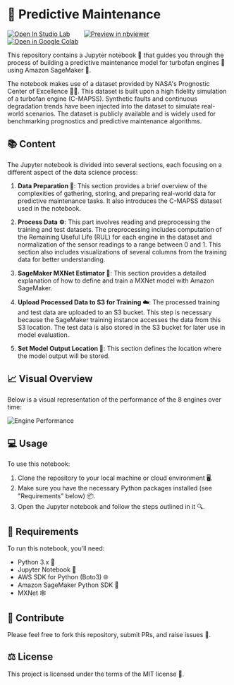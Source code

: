 # 🔧 Predictive Maintenance 
[![Open In Studio Lab](https://studiolab.sagemaker.aws/studiolab.svg)](https://studiolab.sagemaker.aws/import/github/vivek7208/Predictive-Maintenance/blob/master/predictive_maintenance.ipynb)
&nbsp;&nbsp;&nbsp;&nbsp;&nbsp;&nbsp;
[![Preview in nbviewer](https://img.shields.io/badge/render-nbviewer-orange.svg)](https://nbviewer.jupyter.org/github/vivek7208/Predictive-Maintenance/blob/master/predictive_maintenance.ipynb)
&nbsp;&nbsp;&nbsp;&nbsp;&nbsp;&nbsp;
[![Open in Google Colab](https://colab.research.google.com/assets/colab-badge.svg)](https://colab.research.google.com/github/vivek7208/Predictive-Maintenance/blob/master/predictive_maintenance.ipynb)

This repository contains a Jupyter notebook 📒 that guides you through the process of building a predictive maintenance model for turbofan engines 🚀 using Amazon SageMaker 🧠.

The notebook makes use of a dataset provided by NASA's Prognostic Center of Excellence 🚀🔬. This dataset is built upon a high fidelity simulation of a turbofan engine (C-MAPSS). Synthetic faults and continuous degradation trends have been injected into the dataset to simulate real-world scenarios. The dataset is publicly available and is widely used for benchmarking prognostics and predictive maintenance algorithms.

## 📚 Content

The Jupyter notebook is divided into several sections, each focusing on a different aspect of the data science process:

1. **Data Preparation 📂**: This section provides a brief overview of the complexities of gathering, storing, and preparing real-world data for predictive maintenance tasks. It also introduces the C-MAPSS dataset used in the notebook.

2. **Process Data ⚙️**: This part involves reading and preprocessing the training and test datasets. The preprocessing includes computation of the Remaining Useful Life (RUL) for each engine in the dataset and normalization of the sensor readings to a range between 0 and 1. This section also includes visualizations of several columns from the training data for better understanding.

3. **SageMaker MXNet Estimator 🧮**: This section provides a detailed explanation of how to define and train a MXNet model with Amazon SageMaker.

4. **Upload Processed Data to S3 for Training ☁️**: The processed training and test data are uploaded to an S3 bucket. This step is necessary because the SageMaker training instance accesses the data from this S3 location. The test data is also stored in the S3 bucket for later use in model evaluation.

5. **Set Model Output Location 🎯**: This section defines the location where the model output will be stored.

## 📈 Visual Overview 

Below is a visual representation of the performance of the 8 engines over time:

![Engine Performance](https://github.com/vivek7208/Predictive-Maintenance/assets/65945306/96979570-1d61-49bb-8d0e-6d50700afea0)

## 💻 Usage

To use this notebook:

1. Clone the repository to your local machine or cloud environment 🖥️.
2. Make sure you have the necessary Python packages installed (see "Requirements" below) 📦.
3. Open the Jupyter notebook and follow the steps outlined in it 🔍.

## 📌 Requirements

To run this notebook, you'll need:

- Python 3.x 🐍
- Jupyter Notebook 📒
- AWS SDK for Python (Boto3) 🌐
- Amazon SageMaker Python SDK 🧠
- MXNet 🕸️

## 🤝 Contribute

Please feel free to fork this repository, submit PRs, and raise issues 📝.

## ⚖️ License

This project is licensed under the terms of the MIT license 🔑.

